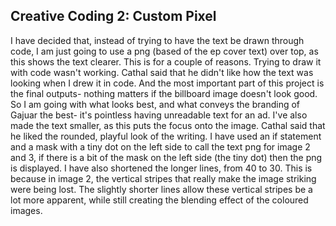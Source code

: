 ## Creative Coding 2: Custom Pixel

I have decided that, instead of trying to have the text be drawn through code, I am just going to use a png (based of the ep cover text) over top, as this shows the text clearer. This is for a couple of reasons. Trying to draw it with code wasn't working. Cathal said that he didn't like how the text was looking when I drew it in code. And the most important part of this project is the final outputs- nothing matters if the billboard image doesn't look good. So I am going with what looks best, and what conveys the branding of Gajuar the best- it's pointless having unreadable text for an ad. I've also made the text smaller, as this puts the focus onto the image. Cathal said that he liked the rounded, playful look of the writing.
I have used an if statement and a mask with a tiny dot on the left side to call the text png for image 2 and 3, if there is a bit of the mask on the left side (the tiny dot) then the png is displayed.
I have also shortened the longer lines, from 40 to 30. This is because in image 2, the vertical stripes that really make the image striking were being lost. The slightly shorter lines allow these vertical stripes be a lot more apparent, while still creating the blending effect of the coloured images.
